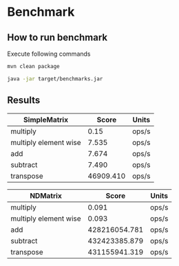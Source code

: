 # Benchmark

## How to run benchmark
Execute following commands
```bash
mvn clean package
```
```bash
java -jar target/benchmarks.jar
```
## Results
|SimpleMatrix          |Score    |Units|
|----------------------|---------|-----|
|multiply              |0.15     |ops/s|
|multiply element wise |7.535    |ops/s|
|add                   |7.674    |ops/s|
|subtract              |7.490    |ops/s|
|transpose             |46909.410|ops/s|

|NDMatrix              |Score        |Units|
|----------------------|-------------|-----|
|multiply              |0.091        |ops/s|
|multiply element wise |0.093        |ops/s|
|add                   |428216054.781|ops/s|
|subtract              |432423385.879|ops/s|
|transpose             |431155941.319|ops/s|
